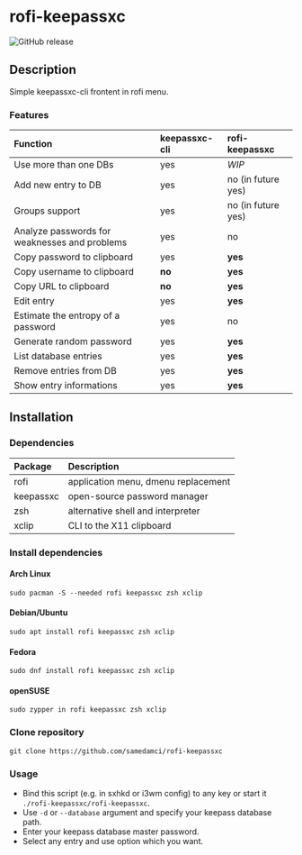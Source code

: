 # rofi-keepassxc
![GitHub release](https://img.shields.io/github/v/release/samedamci/rofi-keepassxc?logo=github&style=for-the-badge)
## Description
Simple keepassxc-cli frontent in rofi menu.

### Features
Function | keepassxc-cli | rofi-keepassxc
:--- | :--- | :---
Use more than one DBs | yes | *WIP*
Add new entry to DB | yes | no (in future yes)
Groups support | yes | no (in future yes)
Analyze passwords for weaknesses and problems | yes | no
Copy password to clipboard | yes | **yes**
Copy username to clipboard | **no**| **yes**
Copy URL to clipboard | **no** | **yes**
Edit entry | yes | **yes**
Estimate the entropy of a password | yes | no
Generate random password | yes | **yes**
List database entries | yes | **yes**
Remove entries from DB | yes | **yes**
Show entry informations | yes | **yes**

## Installation
### Dependencies
Package | Description
:--- | :---
rofi | application menu, dmenu replacement
keepassxc | open-source password manager
zsh | alternative shell and interpreter
xclip | CLI to the X11 clipboard

### Install dependencies
#### Arch Linux
```
sudo pacman -S --needed rofi keepassxc zsh xclip
```
#### Debian/Ubuntu
```
sudo apt install rofi keepassxc zsh xclip
```
#### Fedora
```
sudo dnf install rofi keepassxc zsh xclip
```
#### openSUSE
```
sudo zypper in rofi keepassxc zsh xclip
```
### Clone repository
```
git clone https://github.com/samedamci/rofi-keepassxc
```
### Usage
* Bind this script (e.g. in sxhkd or i3wm config) to any key or start it `./rofi-keepassxc/rofi-keepassxc`.
* Use `-d` or `--database` argument and specify your keepass database path.
* Enter your keepass database master password.
* Select any entry and use option which you want.
